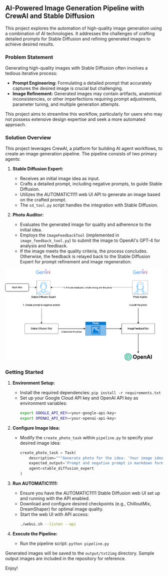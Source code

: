 ## AI-Powered Image Generation Pipeline with CrewAI and Stable Diffusion

This project explores the automation of high-quality image generation using a combination of AI technologies. It addresses the challenges of crafting detailed prompts for Stable Diffusion and refining generated images to achieve desired results.

### Problem Statement

Generating high-quality images with Stable Diffusion often involves a tedious iterative process:

* **Prompt Engineering:** Formulating a detailed prompt that accurately captures the desired image is crucial but challenging.
* **Image Refinement:**  Generated images may contain artifacts, anatomical inconsistencies, or other imperfections requiring prompt adjustments, parameter tuning, and multiple generation attempts.

This project aims to streamline this workflow, particularly for users who may not possess extensive design expertise and seek a more automated approach.

### Solution Overview

This project leverages CrewAI, a platform for building AI agent workflows, to create an image generation pipeline.  The pipeline consists of two primary agents:

1. **Stable Diffusion Expert:**
    - Receives an initial image idea as input.
    - Crafts a detailed prompt, including negative prompts, to guide Stable Diffusion.
    - Utilizes the AUTOMATIC1111 web UI API to generate an image based on the crafted prompt.
    - The `sd_tool.py` script handles the integration with Stable Diffusion.

2. **Photo Auditor:**
    - Evaluates the generated image for quality and adherence to the initial idea.
    - Employs the `ImageFeedbackTool` (implemented in `image_feedback_tool.py`) to submit the image to OpenAI's GPT-4 for analysis and feedback.
    - If the image meets the quality criteria, the process concludes. Otherwise, the feedback is relayed back to the Stable Diffusion Expert for prompt refinement and image regeneration.

![Pipeline Diagram](stable-difffusion-pipeline.png)

### Getting Started

1. **Environment Setup:**
    - Install the required dependencies: `pip install -r requirements.txt`
    - Set up your Google Cloud API key and OpenAI API key as environment variables:
        ```bash
        export GOOGLE_API_KEY=<your-google-api-key>
        export OPENAI_API_KEY=<your-openai-api-key>
        ```

2. **Configure Image Idea:**
    - Modify the `create_photo_task` within `pipeline.py` to specify your desired image idea:
        ```python
        create_photo_task = Task(
            description="""Generate photo for the idea: 'Your image idea here'""",
            expected_output='Prompt and negative prompt in markdown format within a code block, and the path of the generated image',
            agent=stable_diffusion_expert
        )
        ```

3. **Run AUTOMATIC1111:**
    - Ensure you have the AUTOMATIC1111 Stable Diffusion web UI set up and running with the API enabled. 
    - Download and configure desired checkpoints (e.g., ChilloutMix, DreamShaper) for optimal image quality.
    - Start the web UI with API access:
        ```bash
        ./webui.sh --listen --api 
        ```

4. **Execute the Pipeline:**
    - Run the pipeline script: `python pipeline.py`

Generated images will be saved to the `output/txt2img` directory. Sample output images are included in the repository for reference. 

Enjoy!